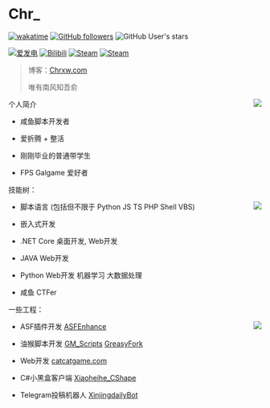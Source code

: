 # Chr_

[![wakatime](https://wakatime.com/badge/user/b4bae5c0-fb6f-4358-a4e7-eac48974fd1a.svg)](https://wakatime.com/@b4bae5c0-fb6f-4358-a4e7-eac48974fd1a)
[![GitHub followers](https://img.shields.io/github/followers/chr233?logo=github)](https://github.com/chr233?tab=followers)
![GitHub User's stars](https://img.shields.io/github/stars/chr233?logo=github&style=plastic)

[![爱发电](https://img.shields.io/badge/爱发电-chr__-ea4aaa.svg?logo=github-sponsors)](https://afdian.net/@chr233)
[![Bilibili](https://img.shields.io/badge/bilibili-Chr__-00A2D8.svg?logo=bilibili)](https://space.bilibili.com/5805394)
[![Steam](https://img.shields.io/badge/steam-Chr__-1B2838.svg?logo=steam)](https://steamcommunity.com/id/Chr_)
[![Steam](https://img.shields.io/badge/steam-donate-1B2838.svg?logo=steam)](https://steamcommunity.com/tradeoffer/new/?partner=221260487&token=xgqMgL-i)

> 博客：[Chrxw.com](https://blog.chrxw.com) 
> 
> 唯有南风知吾俞

<a href="https://github.com/chr233">
  <img align="right" src="https://github-readme-stats.vercel.app/api?username=chr233&theme=vue-dark&show_icons=true">
</a>

个人简介

- 咸鱼脚本开发者

- 爱折腾 + 整活

- 刚刚毕业的普通带学生

- FPS Galgame 爱好者

技能树：

<a href="#">
  <img align="right" src="https://github-readme-stats.vercel.app/api/top-langs/?username=chr233&theme=vue-dark&layout=compact&hide=css,html">
</a>

- 脚本语言 (包括但不限于 Python JS TS PHP Shell VBS)

- 嵌入式开发

- .NET Core 桌面开发, Web开发

- JAVA Web开发

- Python Web开发 机器学习 大数据处理

- 咸鱼 CTFer

一些工程：

<a href="#">
  <img align="right" src="https://count.getloli.com/get/@chr33?theme=gelbooru">
</a>

- ASF插件开发 [ASFEnhance](https://github.com/chr233/ASFEnhance)

- 油猴脚本开发 [GM_Scripts](https://github.com/chr233/GM_Scripts) [GreasyFork](https://greasyfork.org/zh-CN/users/719636-chr233)

- Web开发 [catcatgame.com](http://catcatgame.com/)

- C#小黑盒客户端 [Xiaoheihe_CShape](https://github.com/chr233/Xiaoheihe_CShape)

- Telegram投稿机器人 [XinjingdailyBot](https://github.com/chr233/XinjingdailyBot)
